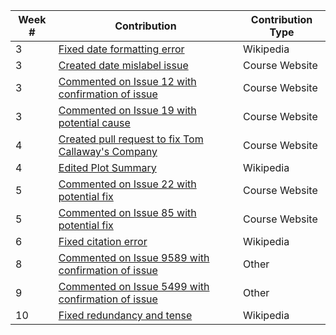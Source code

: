 |**Week #**|**Contribution**|**Contribution Type**|
|----------|----------------|---------------------|
|3|[Fixed date formatting error](https://en.wikipedia.org/w/index.php?title=Love_Live!_Sunshine!!&oldid=824717197)|Wikipedia|
|3|[Created date mislabel issue](https://github.com/joannakl/cs480_s18/issues/9)|Course Website|
|3|[Commented on Issue 12 with confirmation of issue](https://github.com/joannakl/cs480_s18/issues/12)|Course Website|
|3|[Commented on Issue 19 with potential cause](https://github.com/joannakl/cs480_s18/issues/19)|Course Website|
|4|[Created pull request to fix Tom Callaway's Company](https://github.com/joannakl/cs480_s18/pull/56)|Course Website|
|4|[Edited Plot Summary](https://en.wikipedia.org/w/index.php?title=Love_Live!_Sunshine!!&oldid=824967655)|Wikipedia|
|5|[Commented on Issue 22 with potential fix](https://github.com/joannakl/cs480_s18/issues/22)|Course Website|
|5|[Commented on Issue 85 with potential fix](https://github.com/joannakl/cs480_s18/issues/85)|Course Website|
|6|[Fixed citation error](https://en.wikipedia.org/w/index.php?title=Black_Butler&oldid=828709889)|Wikipedia|
|8|[Commented on Issue 9589 with confirmation of issue](https://github.com/mozilla/pdf.js/issues/9589)|Other|
|9|[Commented on Issue 5499 with confirmation of issue](https://github.com/mozilla/pdf.js/issues/5499)|Other|
|10|[Fixed redundancy and tense](https://en.wikipedia.org/w/index.php?title=Asaka_(musician)&oldid=834283706)|Wikipedia|
